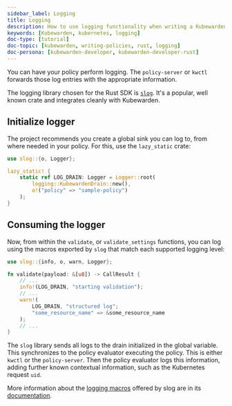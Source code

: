 ```yaml
---
sidebar_label: Logging
title: Logging
description: How to use logging functionality when writing a Kubewarden policy in Rust.
keywords: [Kubewarden, kubernetes, logging]
doc-type: [tutorial]
doc-topic: [kubewarden, writing-policies, rust, logging]
doc-persona: [kubewarden-developer, kubewarden-developer-rust]
---
```


<head>
  <link rel="canonical" href="https://docs.kubewarden.io/writing-policies/rust/logging"/>
</head>

You can have your policy perform logging.
The `policy-server` or `kwctl` forwards those log entries with the appropriate information.

The logging library chosen for the Rust SDK is
[`slog`](https://github.com/slog-rs/slog).
It's a popular, well known crate and integrates cleanly with Kubewarden.

## Initialize logger

The project recommends you create a global sink you can log to, from where needed in your policy.
For this, use the `lazy_static` crate:

```rust
use slog::{o, Logger};

lazy_static! {
    static ref LOG_DRAIN: Logger = Logger::root(
        logging::KubewardenDrain::new(),
        o!("policy" => "sample-policy")
    );
}
```

## Consuming the logger

Now, from within the `validate`, or `validate_settings` functions,
you can log using the macros exported by `slog` that match each supported logging level:

```rust
use slog::{info, o, warn, Logger};

fn validate(payload: &[u8]) -> CallResult {
    // ...
    info!(LOG_DRAIN, "starting validation");
    // ...
    warn!(
        LOG_DRAIN, "structured log";
        "some_resource_name" => &some_resource_name
    );
    // ...
}
```

The `slog` library sends all logs to the drain initialized in the global variable.
This synchronizes to the policy evaluator executing the policy.
This is either `kwctl` or the `policy-server`.
Then the policy evaluator logs this information,
adding further known contextual information,
such as the Kubernetes request `uid`.

More information about the
[logging macros](https://docs.rs/slog/2.7.0/slog/macro.log.html)
offered by slog are in its
[documentation](https://docs.rs/slog/2.7.0/slog/index.html).
